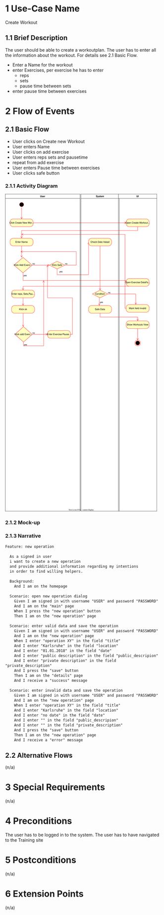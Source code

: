 # 1 Use-Case Name

Create Workout

## 1.1 Brief Description

The user should be able to create a workoutplan.
The user has to enter all the information about the workout. For details see 2.1 Basic Flow.

- Enter a Name for the workout
- enter Exercises, per exercise he has to enter
  - reps
  - sets
  - pause time between sets
- enter pause time between exercises

# 2 Flow of Events

## 2.1 Basic Flow

- User clicks on Create new Workout
- User enters Name
- User clicks on add exercise
- User enters reps sets and pausetime
- repeat from add exercise
- User enters Pause time between exercises
- User clicks safe button

### 2.1.1 Activity Diagram
![test](Create_workout.drawio.svg)
### 2.1.2 Mock-up



### 2.1.3 Narrative

```gherkin
Feature: new operation

  As a signed in user
  i want to create a new operation
  and provide additional information regarding my intentions
  in order to find willing helpers.

  Background:
    And I am on the homepage

  Scenario: open new operation dialog
    Given I am signed in with username "USER" and password "PASSWORD"
    And I am on the "main" page
    When I press the "new operation" button
    Then I am on the "new operation" page

  Scenario: enter valid data and save the operation
    Given I am signed in with username "USER" and password "PASSWORD"
    And I am on the "new operation" page
    When I enter "operation XY" in the field "title"
    And I enter "Karlsruhe" in the field "location"
    And I enter "01.01.2018" in the field "date"
    And I enter "public description" in the field "public_descripion"
    And I enter "private description" in the field "private_description"
    And I press the "save" button
    Then I am on the "details" page
    And I receive a "success" message

  Scenario: enter invalid data and save the operation
    Given I am signed in with username "USER" and password "PASSWORD"
    And I am on the "new operation" page
    When I enter "operation XY" in the field "title"
    And I enter "Karlsruhe" in the field "location"
    And I enter "no date" in the field "date"
    And I enter "" in the field "public_descripion"
    And I enter "" in the field "private_description"
    And I press the "save" button
    Then I am on the "new operation" page
    And I receive a "error" message
```

## 2.2 Alternative Flows

(n/a)

# 3 Special Requirements

(n/a)

# 4 Preconditions

The user has to be logged in to the system.
The user has to have navigated to the Training site

# 5 Postconditions

(n/a)

# 6 Extension Points

(n/a)
